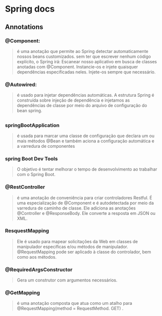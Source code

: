 #   Spring docs


## Annotations

### @Component:

>   é uma anotação que permite ao Spring detectar automaticamente nossos beans customizados.
  sem ter que escrever nenhum código explícito, o Spring irá: Escanear nosso aplicativo em busca de
  classes anotadas com @Component. Instancie-os e injete quaisquer dependências especificadas neles.
  Injete-os sempre que necessário.
### @Autowired:

>   é usado para injetar dependências automáticas.
    A estrutura Spring é construída sobre injeção de dependência e injetamos 
    as dependências de classe por meio do arquivo de configuração do bean spring.
    
##

### springBootApplication 
    
>   é usada para marcar uma classe de configuração que declara um ou mais métodos
    @Bean e também aciona a configuração automática e a varredura de componentes

### spring Boot Dev Tools

>   O objetivo é tentar melhorar o tempo de desenvolvimento
    ao trabalhar com o Spring Boot.

### @RestController

>   é uma anotação de conveniência para criar controladores Restful.
É uma especialização de @Component e é autodetectada por meio da 
varredura de caminho de classe. Ele adiciona as anotações @Controller 
e @ResponseBody. Ele converte a resposta em JSON ou XML.

### ResquestMapping

>   Ele é usado para mapear solicitações da Web em classes 
de manipulador específicas e/ou métodos de manipulador.
@RequestMapping pode ser aplicado à classe do controlador, 
bem como aos métodos.

### @RequiredArgsConstructor

> Gera um construtor com argumentos necessários.

### @GetMapping 

> é uma anotação composta que atua como um atalho para
> @RequestMapping(method = RequestMethod. GET) .
